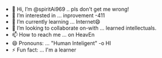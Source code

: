 - 👋 Hi, I’m @spiritAi969 .. pls don't get me wrong!
- 👀 I’m interested in ... inprovement -411
- 🌱 I’m currently learning ... Internet😄
- 💞️ I’m looking to collaborate on-with ... learned intellectuals.
- 📫 How to reach me ... on HeavEn
- 😄 Pronouns: ... "Human Inteligent" -o HI
- ⚡ Fun fact: ... I'm a learner

<!---
spiritAi969/spiritAi969 is a ✨ special ✨ repository because its `README.md` (this file) appears on your GitHub profile.
You can click the Preview link to take a look at your changes.
--->
